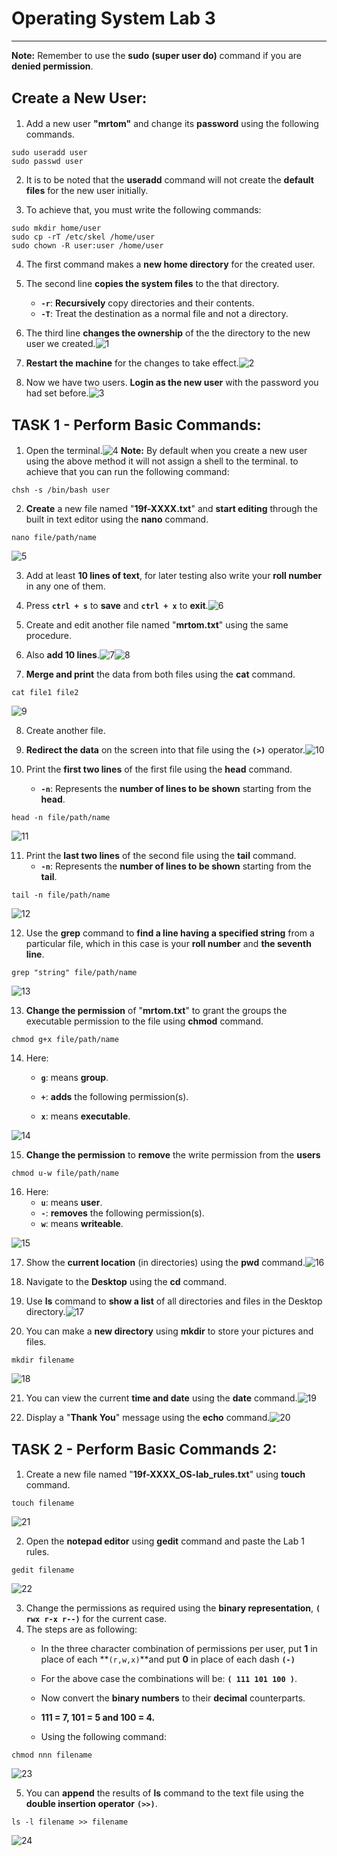# **Operating System Lab 3**

------

**Note:** Remember to use the **sudo** **(super user do)** command if you are **denied permission**.

## <span style="font-size: 1.1em;">Create a New User:</span>

1. Add a new user **"mrtom"** and change its **password** using the following commands.

  ```
  sudo useradd user
  sudo passwd user
  ```

2. It is to be noted that the **useradd** command will not create the **default files** for the new user initially.

3. To achieve that, you must write the following commands:

  ```
  sudo mkdir home/user
  sudo cp -rT /etc/skel /home/user
  sudo chown -R user:user /home/user
  ```

4. The first command makes a **new home directory** for the created user.

5. The second line **copies the system files** to the that directory.
     - **`-r`**: **Recursively** copy directories and their contents.
     - **`-T`**: Treat the destination as a normal file and not a directory.

6. The third line **changes the ownership** of the the directory to the new user we created.![1](./images/1.png)

     

7. **Restart the machine** for the changes to take effect.![2](./images/2.png)

     

8. Now we have two users. **Login as the new user** with the password you had set before.![3](./images/3.png)

  

## <span style="font-size: 1.1em;">TASK 1 - Perform Basic Commands:</span>

1. Open the terminal.![4](./images/4.png) **Note:** By default when you create a new user using the above method it will not assign a shell to the terminal. to achieve that you can run the following command:

  ```
  chsh -s /bin/bash user
  ```

2. **Create** a new file named "**19f-XXXX.txt**" and **start editing** through the built in text editor using the **nano** command.

  ```
  nano file/path/name
  ```
![5](./images/5.png)

3. Add at least **10 lines of text**, for later testing also write your **roll number** in any one of them.

4. Press **`ctrl + s`** to **save** and **`ctrl + x`** to **exit**.![6](./images/6.png)

   

5. Create and edit another file named "**mrtom.txt**"  using the same procedure.

6. Also **add 10 lines**.![7](./images/7.png)![8](./images/8.png)

   

7. **Merge and print** the data from both files using the **cat** command.

  ```
  cat file1 file2
  ```

![9](./images/9.png)

8. Create another file.

9. **Redirect the data** on the screen into that file using the **`(>)`**  operator.![10](./images/10.png)

   

10. Print the **first two lines** of the first file using the **head** command.

    - **`-n`**: Represents the **number of lines to be shown** starting from the **head**.

  ```
  head -n file/path/name
  ```

![11](./images/11.png)

11. Print the **last two lines** of the second file using the **tail** command.
    - **`-n`**: Represents the **number of lines to be shown** starting from the **tail**.

   ```
   tail -n file/path/name
   ```

![12](./images/12.png)

12. Use the **grep** command to **find a line having a specified string** from a particular file, which in this case is your **roll number** and **the seventh line**.

   ```
   grep "string" file/path/name
   ```

![13](./images/13.png)

13. **Change the permission** of "**mrtom.txt**" to grant the groups the executable permission to the file using **chmod** command.

   ```
   chmod g+x file/path/name
   ```

14. Here:
       - **`g`**: means **group**.

       - **`+`**: **adds** the following permission(s).

       - **`x`**: means **executable**.


![14](./images/14.png)

15. **Change the permission** to **remove** the write permission from the **users**

   ```
   chmod u-w file/path/name
   ```

16. Here:
       - **`u`**: means **user**.
       - **`-`**: **removes** the following permission(s).
       - **`w`**: means **writeable**.

![15](./images/15.png)

17. Show the **current location** (in directories) using the **pwd** command.![16](./images/16.png)

18. Navigate to the **Desktop** using the **cd** command.

19. Use **ls** command to **show a list** of all directories and files in the Desktop directory.![17](./images/17.png)

    

20. You can make a **new directory** using **mkdir** to store your pictures and files.

   ```
   mkdir filename
   ```

![18](./images/18.png)

21. You can view the current **time and date** using the **date** command.![19](./images/19.png)

    

22. Display a "**Thank You**" message using the **echo** command.![20](./images/20.png)

   

## <span style="font-size: 1.1em;">TASK 2 - Perform Basic Commands 2:</span>

1. Create a new file named "**19f-XXXX_OS-lab_rules.txt**" using **touch** command.

  ```
  touch filename
  ```

![21](./images/21.png)

2. Open the **notepad editor** using **gedit** command and paste the Lab 1 rules.

  ```
  gedit filename
  ```

![22](./images/22.png)

3. Change the permissions as required using the **binary representation**, **`( rwx r-x r--)`** for the current case.
4. The steps are as following:
     - In the three character combination of permissions per user, put **1** in place of each **`(r,w,x)`**and put **0** in place of each dash **`(-)`**

     - For the above case the combinations will be: **`( 111 101 100 )`**.

     - Now convert the **binary numbers** to their **decimal** counterparts.

     - **111 = 7, 101 = 5 and 100 = 4.**

     - Using the following command:

```
chmod nnn filename
```

![23](./images/23.png)

5. You can **append** the results of **ls** command to the text file using the **double insertion operator** **`(>>)`**.

  ```
  ls -l filename >> filename
  ```

![24](./images/24.png)
